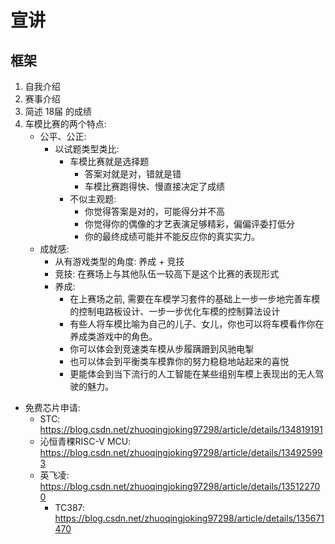 # 宣讲

## 框架

1. 自我介绍
1. 赛事介绍
1. 简述 18届 的成绩
1. 车模比赛的两个特点:
    - 公平、公正:
        - 以试题类型类比:
            - 车模比赛就是选择题
                - 答案对就是对，错就是错
                - 车模比赛跑得快、慢直接决定了成绩
            - 不似主观题:
                - 你觉得答案是对的，可能得分并不高
                - 你觉得你的偶像的才艺表演足够精彩，偏偏评委打低分
                - 你的最终成绩可能并不能反应你的真实实力。
    - 成就感:
        - 从有游戏类型的角度: 养成 + 竞技
        - 竞技: 在赛场上与其他队伍一较高下是这个比赛的表现形式
        - 养成:
            - 在上赛场之前, 需要在车模学习套件的基础上一步一步地完善车模的控制电路板设计、一步一步优化车模的控制算法设计
            - 有些人将车模比喻为自己的儿子、女儿，你也可以将车模看作你在养成类游戏中的角色。
            - 你可以体会到竞速类车模从步履蹒跚到风驰电掣
            - 也可以体会到平衡类车模靠你的努力稳稳地站起来的喜悦
            - 更能体会到当下流行的人工智能在某些组别车模上表现出的无人驾驶的魅力。

- 免费芯片申请:
    - STC: https://blog.csdn.net/zhuoqingjoking97298/article/details/134819191
    - 沁恒青稞RISC-V MCU: https://blog.csdn.net/zhuoqingjoking97298/article/details/134925993
    - 英飞凌: https://blog.csdn.net/zhuoqingjoking97298/article/details/135122700
        - TC387: https://blog.csdn.net/zhuoqingjoking97298/article/details/135671470

